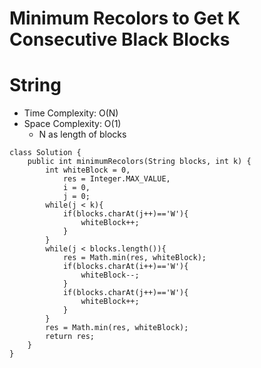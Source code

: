 # Minimum Recolors to Get K Consecutive Black Blocks
# String
* Time Complexity: O(N)
* Space Complexity: O(1)
	* N as length of blocks
```
class Solution {
    public int minimumRecolors(String blocks, int k) {
        int whiteBlock = 0,
            res = Integer.MAX_VALUE,
            i = 0,
            j = 0;
        while(j < k){
            if(blocks.charAt(j++)=='W'){
                whiteBlock++;
            }
        }
        while(j < blocks.length()){
            res = Math.min(res, whiteBlock);
            if(blocks.charAt(i++)=='W'){
                whiteBlock--;
            }
            if(blocks.charAt(j++)=='W'){
                whiteBlock++;
            }
        }
        res = Math.min(res, whiteBlock);
        return res;
    }
}
```